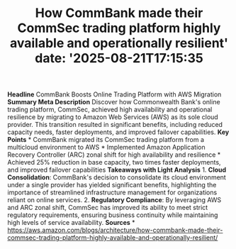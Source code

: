 ﻿---
title: "How CommBank made their CommSec trading platform highly available and operationally resilient'
date: '2025-08-21T17:15:35"
category: "Markets"
summary: ""
slug: "how commbank made their commsec trading platform highly avai"
source_urls:
  - "https://aws.amazon.com/blogs/architecture/how-commbank-made-their-commsec-trading-platform-highly-available-and-operationally-resilient/"
seo:
  title: "How CommBank made their CommSec trading platform highly available and operationally resilient | Hash n Hedge'
  description: '"
  keywords: ["news", "markets", "brief"]
---
**Headline** CommBank Boosts Online Trading Platform with AWS Migration  **Summary Meta Description** Discover how Commonwealth Bank's online trading platform, CommSec, achieved high availability and operational resilience by migrating to Amazon Web Services (AWS) as its sole cloud provider. This transition resulted in significant benefits, including reduced capacity needs, faster deployments, and improved failover capabilities.  **Key Points**  * CommBank migrated its CommSec trading platform from a multicloud environment to AWS * Implemented Amazon Application Recovery Controller (ARC) zonal shift for high availability and resilience * Achieved 25% reduction in base capacity, two times faster deployments, and improved failover capabilities  **Takeaways with Light Analysis**  1. **Cloud Consolidation**: CommBank's decision to consolidate its cloud environment under a single provider has yielded significant benefits, highlighting the importance of streamlined infrastructure management for organizations reliant on online services. 2. **Regulatory Compliance**: By leveraging AWS and ARC zonal shift, CommSec has improved its ability to meet strict regulatory requirements, ensuring business continuity while maintaining high levels of service availability.  **Sources**  * https://aws.amazon.com/blogs/architecture/how-commbank-made-their-commsec-trading-platform-highly-available-and-operationally-resilient/ 

